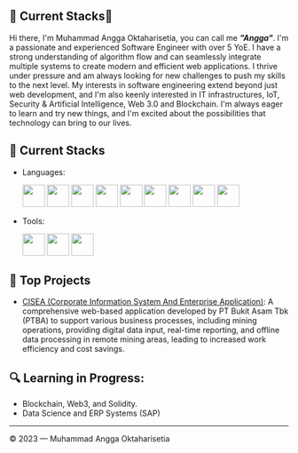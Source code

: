 ## 🔧 Current Stacks👋 
Hi there, I'm Muhammad Angga Oktaharisetia, you can call me ***"Angga"***. I'm a passionate and experienced Software Engineer with over 5 YoE. I have a strong understanding of algorithm flow and can seamlessly integrate multiple systems to create modern and efficient web applications. I thrive under pressure and am always looking for new challenges to push my skills to the next level. My interests in software engineering extend beyond just web development, and I'm also keenly interested in IT infrastructures, IoT, Security & Artificial Intelligence, Web 3.0 and Blockchain. I'm always eager to learn and try new things, and I'm excited about the possibilities that technology can bring to our lives.

## 🔧 Current Stacks

<div>
    <ul>
        <li>
            Languages:
            <p>
            <img src="https://cdn.jsdelivr.net/gh/devicons/devicon/icons/typescript/typescript-original.svg" width="40" height="40">
            <img src="https://cdn.jsdelivr.net/gh/devicons/devicon/icons/go/go-original.svg" width="40" height="40">
            <img src="https://cdn.jsdelivr.net/gh/devicons/devicon/icons/postgresql/postgresql-original-wordmark.svg" width="40" height="40">
            <img src="https://cdn.jsdelivr.net/gh/devicons/devicon/icons/mongodb/mongodb-original-wordmark.svg" width="40" height="40">
            <img src="https://cdn.jsdelivr.net/gh/devicons/devicon/icons/redis/redis-original-wordmark.svg" width="40" height="40">
            <img src="https://cdn.jsdelivr.net/gh/devicons/devicon/icons/express/express-original-wordmark.svg" width="40" height="40">
            <img src="https://cdn.jsdelivr.net/gh/devicons/devicon/icons/nestjs/nestjs-plain-wordmark.svg" width="40" height="40">
            <img src="https://cdn.jsdelivr.net/gh/devicons/devicon/icons/laravel/laravel-plain-wordmark.svg" width="40" height="40">
            <img src="https://cdn.jsdelivr.net/gh/devicons/devicon/icons/nextjs/nextjs-original-wordmark.svg" width="40" height="40">
            </p>
        </li>
        <li>
            Tools:
            <p>
                <img src="https://cdn.jsdelivr.net/gh/devicons/devicon/icons/googlecloud/googlecloud-original.svg" width="40" height="40">
                <img src="https://cdn.jsdelivr.net/gh/devicons/devicon/icons/digitalocean/digitalocean-original-wordmark.svg" width="40" height="40">
                <img src="https://cdn.jsdelivr.net/gh/devicons/devicon/icons/docker/docker-original-wordmark.svg" width="40" height="40">
            </p>
        </li>
    </ul>
</div>

## 🚀 Top Projects

- [CISEA (Corporate Information System And Enterprise Application)](https://www.itworks.id/34213/bukit-asam-hadirkan-aplikasi-cisea-untuk-industri-tambang.html): A comprehensive web-based application developed by PT Bukit Asam Tbk (PTBA) to support various business processes, including mining operations, providing digital data input, real-time reporting, and offline data processing in remote mining areas, leading to increased work efficiency and cost savings.

## 🔍 Learning in Progress:
- Blockchain, Web3, and Solidity.
- Data Science and ERP Systems (SAP)

---

© 2023 — Muhammad Angga Oktaharisetia

